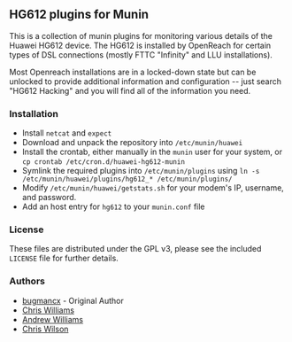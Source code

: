 ## HG612 plugins for Munin

This is a collection of munin plugins for monitoring various details of the Huawei HG612 device.  The HG612 is installed by OpenReach for certain types of DSL connections (mostly FTTC "Infinity" and LLU installations).

Most Openreach installations are in a locked-down state but can be unlocked to provide additional information and configuration -- just search "HG612 Hacking" and you will find all of the information you need.


### Installation

- Install ```netcat``` and ```expect```
- Download and unpack the repository into ```/etc/munin/huawei```
- Install the crontab, either manually in the ```munin``` user for your system, or ```cp crontab /etc/cron.d/huawei-hg612-munin```
- Symlink the required plugins into ```/etc/munin/plugins``` using ```ln -s /etc/munin/huawei/plugins/hg612_* /etc/munin/plugins/```
- Modify ```/etc/munin/huawei/getstats.sh``` for your modem's IP, username, and password.
- Add an host entry for ```hg612``` to your ```munin.conf``` file

### License

These files are distributed under the GPL v3, please see the included ```LICENSE``` file for further details. 

### Authors

- [bugmancx](https://github.com/bugmancx) - Original Author
- [Chris Williams](https://github.com/bingos)
- [Andrew Williams](https://github.com/nikdoof)
- [Chris Wilson](https://github.com/qris)